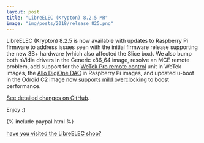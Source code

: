 ```yaml
---
layout: post
title: "LibreELEC (Krypton) 8.2.5 MR"
image: "img/posts/2018/release_825.png"
---
```


LibreELEC (Krypton) 8.2.5 is now available with updates to Raspberry Pi firmware to address issues seen with the initial firmware release supporting the new 3B+ hardware (which also affected the Slice box). We also bump both nVidia drivers in the Generic x86\_64 image, resolve an MCE remote problem, add support for the [WeTek Pro remote control](https://wetek.com/gb/en/product/pro-remote) unit in WeTek images, the [Allo DigiOne DAC](https://www.allo.com/sparky/digione.html) in Raspberry Pi images, and updated u-boot in the Odroid C2 image [now supports mild overclocking](https://github.com/LibreELEC/LibreELEC.tv/blob/libreelec-8.2/projects/Odroid_C2/bootloader/boot.ini#L124) to boost performance.

[See detailed changes on GitHub](https://github.com/LibreELEC/LibreELEC.tv/compare/8.2.4...8.2.5).

Enjoy :)

{% include paypal.html %}

[have you visited the LibreELEC shop?](https://libreelec.tv/shop/)
